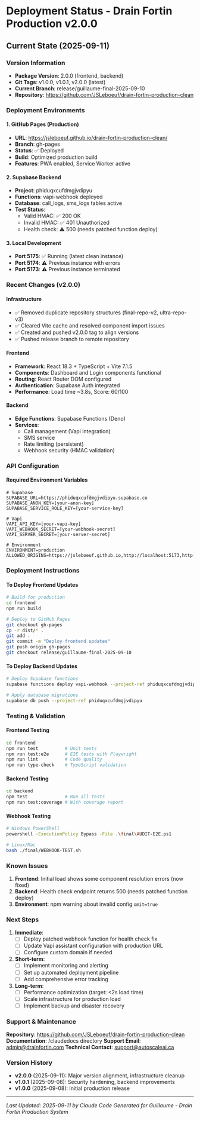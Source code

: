# Deployment Status - Drain Fortin Production v2.0.0

## Current State (2025-09-11)

### Version Information
- **Package Version**: 2.0.0 (frontend, backend)
- **Git Tags**: v1.0.0, v1.0.1, v2.0.0 (latest)
- **Current Branch**: release/guillaume-final-2025-09-10
- **Repository**: https://github.com/JSLeboeuf/drain-fortin-production-clean

### Deployment Environments

#### 1. GitHub Pages (Production)
- **URL**: https://jsleboeuf.github.io/drain-fortin-production-clean/
- **Branch**: gh-pages
- **Status**: ✅ Deployed
- **Build**: Optimized production build
- **Features**: PWA enabled, Service Worker active

#### 2. Supabase Backend
- **Project**: phiduqxcufdmgjvdipyu
- **Functions**: vapi-webhook deployed
- **Database**: call_logs, sms_logs tables active
- **Test Status**: 
  - Valid HMAC: ✅ 200 OK
  - Invalid HMAC: ✅ 401 Unauthorized
  - Health check: ⚠️ 500 (needs patched function deploy)

#### 3. Local Development
- **Port 5175**: ✅ Running (latest clean instance)
- **Port 5174**: ⚠️ Previous instance with errors
- **Port 5173**: ⚠️ Previous instance terminated

### Recent Changes (v2.0.0)

#### Infrastructure
- ✅ Removed duplicate repository structures (final-repo-v2, ultra-repo-v3)
- ✅ Cleared Vite cache and resolved component import issues
- ✅ Created and pushed v2.0.0 tag to align versions
- ✅ Pushed release branch to remote repository

#### Frontend
- **Framework**: React 18.3 + TypeScript + Vite 7.1.5
- **Components**: Dashboard and Login components functional
- **Routing**: React Router DOM configured
- **Authentication**: Supabase Auth integrated
- **Performance**: Load time ~3.8s, Score: 60/100

#### Backend
- **Edge Functions**: Supabase Functions (Deno)
- **Services**: 
  - Call management (Vapi integration)
  - SMS service
  - Rate limiting (persistent)
  - Webhook security (HMAC validation)

### API Configuration

#### Required Environment Variables
```env
# Supabase
SUPABASE_URL=https://phiduqxcufdmgjvdipyu.supabase.co
SUPABASE_ANON_KEY=[your-anon-key]
SUPABASE_SERVICE_ROLE_KEY=[your-service-key]

# Vapi
VAPI_API_KEY=[your-vapi-key]
VAPI_WEBHOOK_SECRET=[your-webhook-secret]
VAPI_SERVER_SECRET=[your-server-secret]

# Environment
ENVIRONMENT=production
ALLOWED_ORIGINS=https://jsleboeuf.github.io,http://localhost:5173,http://localhost:5174,http://localhost:5175
```

### Deployment Instructions

#### To Deploy Frontend Updates
```bash
# Build for production
cd frontend
npm run build

# Deploy to GitHub Pages
git checkout gh-pages
cp -r dist/* .
git add .
git commit -m "Deploy frontend updates"
git push origin gh-pages
git checkout release/guillaume-final-2025-09-10
```

#### To Deploy Backend Updates
```bash
# Deploy Supabase functions
supabase functions deploy vapi-webhook --project-ref phiduqxcufdmgjvdipyu

# Apply database migrations
supabase db push --project-ref phiduqxcufdmgjvdipyu
```

### Testing & Validation

#### Frontend Testing
```bash
cd frontend
npm run test          # Unit tests
npm run test:e2e      # E2E tests with Playwright
npm run lint          # Code quality
npm run type-check    # TypeScript validation
```

#### Backend Testing
```bash
cd backend
npm test              # Run all tests
npm run test:coverage # With coverage report
```

#### Webhook Testing
```bash
# Windows PowerShell
powershell -ExecutionPolicy Bypass -File .\final\AUDIT-E2E.ps1

# Linux/Mac
bash ./final/WEBHOOK-TEST.sh
```

### Known Issues

1. **Frontend**: Initial load shows some component resolution errors (now fixed)
2. **Backend**: Health check endpoint returns 500 (needs patched function deploy)
3. **Environment**: npm warning about invalid config `omit=true`

### Next Steps

1. **Immediate**:
   - [ ] Deploy patched webhook function for health check fix
   - [ ] Update Vapi assistant configuration with production URL
   - [ ] Configure custom domain if needed

2. **Short-term**:
   - [ ] Implement monitoring and alerting
   - [ ] Set up automated deployment pipeline
   - [ ] Add comprehensive error tracking

3. **Long-term**:
   - [ ] Performance optimization (target: <2s load time)
   - [ ] Scale infrastructure for production load
   - [ ] Implement backup and disaster recovery

### Support & Maintenance

**Repository**: https://github.com/JSLeboeuf/drain-fortin-production-clean
**Documentation**: /claudedocs directory
**Support Email**: admin@drainfortin.com
**Technical Contact**: support@autoscaleai.ca

### Version History

- **v2.0.0** (2025-09-11): Major version alignment, infrastructure cleanup
- **v1.0.1** (2025-09-08): Security hardening, backend improvements
- **v1.0.0** (2025-09-08): Initial production release

---

*Last Updated: 2025-09-11 by Claude Code*
*Generated for Guillaume - Drain Fortin Production System*